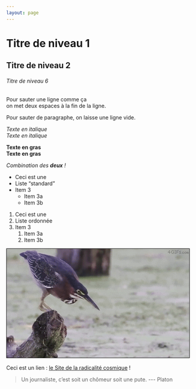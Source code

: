```yaml
---
layout: page
---
```


# Titre de niveau 1
## Titre de niveau 2
###### Titre de niveau 6

Pour sauter une ligne comme ça  
on met deux espaces à la fin de la ligne.

Pour sauter de paragraphe, on laisse une ligne vide.

*Texte en italique*  
_Texte en italique_

**Texte en gras**  
__Texte en gras__

_Combination des **deux** !_

* Ceci est une
* Liste “standard”
* Item 3
  * Item 3a
  * Item 3b

1. Ceci est une
2. Liste ordonnée
3. Item 3
   1. Item 3a
   2. Item 3b

![texte correspondant à l’image (pas la légende !)](/drive/syntaxe/image.gif)

Ceci est un lien : [le Site de la radicalité cosmique](http://aufhebung.fr) !

> Un journaliste, c’est soit un chômeur
> soit une pute. --- Platon
